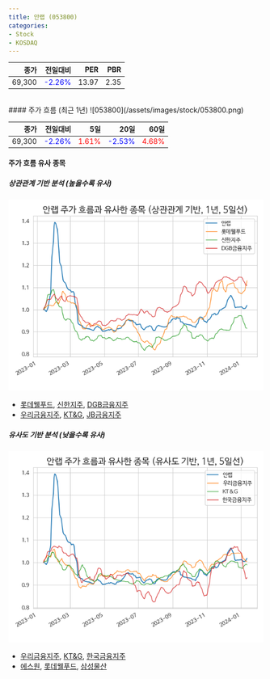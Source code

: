 ```yaml
---
title: 안랩 (053800)
categories:
- Stock
- KOSDAQ
---
```


|종가|전일대비|PER|PBR|
|---:|-------:|--:|---:|
|69,300|<span style="color: blue">-2.26%</span>|13.97|2.35|

<!-- more -->
<br>
#### 주가 흐름 (최근 1년)
![053800](/assets/images/stock/053800.png)

|종가|전일대비|5일|20일|60일|
|---:|-------:|--:|---:|---:|
|69,300|<span style="color: blue">-2.26%</span>|<span style="color: red">1.61%</span>|<span style="color: blue">-2.53%</span>|<span style="color: red">4.68%</span>|

<!-- more -->

#### 주가 흐름 유사 종목

##### 상관관계 기반 분석 (높을수록 유사)
![053800](/assets/images/stock/053800_corr.png)
- [롯데웰푸드](/280360/), [신한지주](/055550/), [DGB금융지주](/139130/)
- [우리금융지주](/316140/), [KT&G](/033780/), [JB금융지주](/175330/)

##### 유사도 기반 분석 (낮을수록 유사)	
![053800](/assets/images/stock/053800_sim.png)
- [우리금융지주](/316140/), [KT&G](/033780/), [한국금융지주](/071050/)
- [에스원](/012750/), [롯데웰푸드](/280360/), [삼성물산](/028260/)